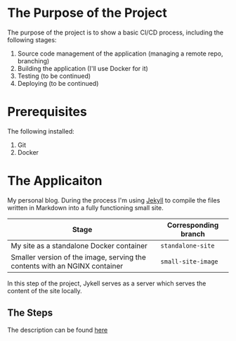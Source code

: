 # The Purpose of the Project

The purpose of the project is to show a basic CI/CD process, including the following stages:

1. Source code management of the application (managing a remote repo, branching)
1. Building the application (I'll use Docker for it)
1. Testing (to be continued)
1. Deploying (to be continued)

# Prerequisites

The following installed:
1. Git
1. Docker
# The Applicaiton

My personal blog.
During the process I'm using [Jekyll](https://jekyllrb.com/) to compile the files written in Markdown into a fully functioning small site.

| Stage | Corresponding branch |
|---|---|
| My site as a standalone Docker container | `standalone-site`| 
| Smaller version of the image, serving the contents with an NGINX container | `small-site-image` |

In this step of the project, Jykell serves as a server which serves the content of the site locally.

## The Steps
The description can be found [here](https://www.nickminaev.com/posts/my-site-project-post2.html)
